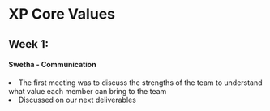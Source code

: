 # XP Core Values

## Week 1:

#### Swetha - Communication

<li> The first meeting was to discuss the strengths of the team to understand what value each member can bring to the team
<li> Discussed on our next deliverables
